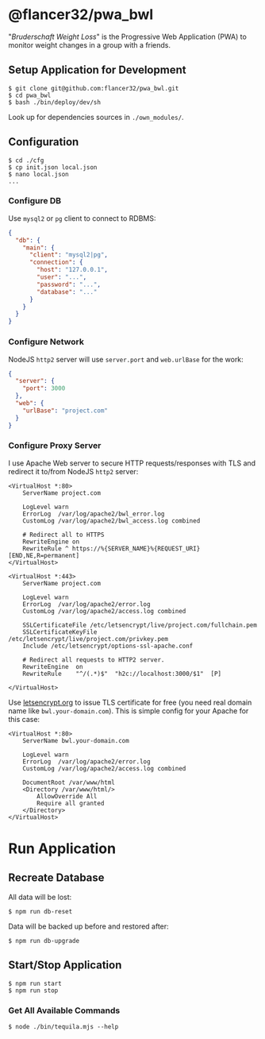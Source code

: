 # @flancer32/pwa_bwl

"_Bruderschaft Weight Loss_" is the Progressive Web Application (PWA) to monitor weight changes in a group with a friends.

## Setup Application for Development

```shell
$ git clone git@github.com:flancer32/pwa_bwl.git
$ cd pwa_bwl
$ bash ./bin/deploy/dev/sh
```

Look up for dependencies sources in `./own_modules/`.

## Configuration

```shell
$ cd ./cfg
$ cp init.json local.json
$ nano local.json
...
```

### Configure DB

Use `mysql2` or `pg` client to connect to RDBMS:
```json
{
  "db": {
    "main": {
      "client": "mysql2|pg",
      "connection": {
        "host": "127.0.0.1",
        "user": "...",
        "password": "...",
        "database": "..."
      }
    }
  }
}
```

### Configure Network

NodeJS `http2` server will use `server.port` and `web.urlBase` for the work:
```json
{
  "server": {
    "port": 3000
  },
  "web": {
    "urlBase": "project.com"
  }
}
```

### Configure Proxy Server

I use Apache Web server to secure HTTP requests/responses with TLS and redirect it to/from NodeJS `http2` server:

```apacheconf
<VirtualHost *:80>
    ServerName project.com

    LogLevel warn
    ErrorLog  /var/log/apache2/bwl_error.log
    CustomLog /var/log/apache2/bwl_access.log combined

    # Redirect all to HTTPS
    RewriteEngine on
    RewriteRule ^ https://%{SERVER_NAME}%{REQUEST_URI} [END,NE,R=permanent]
</VirtualHost>

<VirtualHost *:443>
    ServerName project.com

    LogLevel warn
    ErrorLog  /var/log/apache2/error.log
    CustomLog /var/log/apache2/access.log combined

    SSLCertificateFile /etc/letsencrypt/live/project.com/fullchain.pem
    SSLCertificateKeyFile /etc/letsencrypt/live/project.com/privkey.pem
    Include /etc/letsencrypt/options-ssl-apache.conf

    # Redirect all requests to HTTP2 server.
    RewriteEngine  on
    RewriteRule    "^/(.*)$"  "h2c://localhost:3000/$1"  [P]

</VirtualHost>
```

Use [letsencrypt.org](https://letsencrypt.org/) to issue TLS certificate for free (you need real domain name like `bwl.your-domain.com`). This is simple config for your Apache for this case:

```apacheconf
<VirtualHost *:80>
    ServerName bwl.your-domain.com

    LogLevel warn
    ErrorLog  /var/log/apache2/error.log
    CustomLog /var/log/apache2/access.log combined

    DocumentRoot /var/www/html
    <Directory /var/www/html/>
        AllowOverride All
        Require all granted
    </Directory>
</VirtualHost>
```


# Run Application


## Recreate Database

All data will be lost:
```shell
$ npm run db-reset
```

Data will be backed up before and restored after:
```shell
$ npm run db-upgrade
```

## Start/Stop Application

```shell
$ npm run start
$ npm run stop
```

### Get All Available Commands

```shell
$ node ./bin/tequila.mjs --help
```
